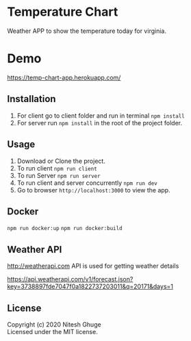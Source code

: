 # Temperature Chart

Weather APP to show the temperature  today for virginia.

# Demo
https://temp-chart-app.herokuapp.com/

## Installation

1. For client go to client folder and run in terminal ```npm install```
2. For server run ```npm install``` in the root of the project folder.


## Usage

1. Download or Clone the project. 
2. To run client ```npm run client```
3. To run Server ```npm run server```
4. To run client and server concurrently ```npm run dev```
5. Go to browser ```http://localhost:3000``` to view the app.

## Docker 
```npm run docker:up```
```npm run docker:build```

## Weather API

http://weatherapi.com API is used for getting weather details

https://api.weatherapi.com/v1/forecast.json?key=3738897fde7047f0a1822737203011&q=20171&days=1

## License
Copyright (c) 2020 Nitesh Ghuge \
Licensed under the MIT license.
